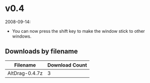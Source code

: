 # v0.4

2008-09-14:
- You can now press the shift key to make the window stick to other windows.

## Downloads by filename

Filename | Download Count
-------- | --------------
AltDrag-0.4.7z | 3
